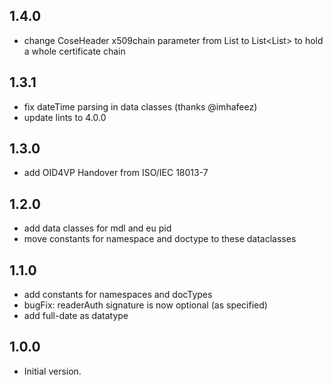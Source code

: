 ## 1.4.0
- change CoseHeader x509chain parameter from List<int> to List<List<int>> to hold a whole certificate chain

## 1.3.1 
- fix dateTime parsing in data classes (thanks @imhafeez)
- update lints to 4.0.0

## 1.3.0
- add OID4VP Handover from ISO/IEC 18013-7

## 1.2.0
- add data classes for mdl and eu pid
- move constants for namespace and doctype to these dataclasses

## 1.1.0

- add constants for namespaces and docTypes
- bugFix: readerAuth signature is now optional (as specified)
- add full-date as datatype

## 1.0.0

- Initial version.
